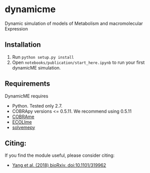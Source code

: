 # dynamicme
Dynamic simulation of models of Metabolism and macromolecular Expression

## Installation
1. Run `python setup.py install`
1. Open `notebooks/publication/start_here.ipynb` to run your first dynamicME simulation.

## Requirements
DynamicME requires
- Python. Tested only 2.7.
- COBRApy versions <= 0.5.11. We recommend using 0.5.11
- [COBRAme](https://github.com/SBRG/cobrame)
- [ECOLIme](https://github.com/SBRG/ecolime)
- [solvemepy](https://github.com/SBRG/solvemepy)

## Citing:
If you find the module useful, please consider citing:
- [Yang et al. (2018) bioRxiv. doi:10.1101/319962](https://www.biorxiv.org/content/early/2018/05/15/319962)
